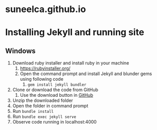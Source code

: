 # suneelca.github.io
# Installing Jekyll and running site
## Windows
1. Download ruby installer and install ruby in your machine 
	1. https://rubyinstaller.org/
	2. Open the command prompt and install Jekyll and blunder gems using following code
		1. `gem install jekyll bundler`
2. Clone or download the code from GitHub
	1. Use the download button in [GitHub](https://github.com/rohinikumar4073/suneelca.github.io)
3. Unzip the downloaded folder
4. Open the folder in command prompt
5. Run `bundle install`
6. Run  `bundle exec jekyll serve`
7. Observe code running in localhost:4000
